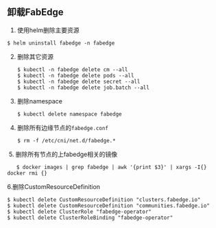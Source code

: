 ## 卸载FabEdge



1. 使用helm删除主要资源

  ```shell
  $ helm uninstall fabedge -n fabedge
  ```

2. 删除其它资源

   ```shell
   $ kubectl -n fabedge delete cm --all
   $ kubectl -n fabedge delete pods --all
   $ kubectl -n fabedge delete secret --all
   $ kubectl -n fabedge delete job.batch --all
   ```
   
3. 删除namespace

   ```shell
   $ kubectl delete namespace fabedge
   ```

4. 删除所有边缘节点的`fabedge.conf`

   ```shell
   $ rm -f /etc/cni/net.d/fabedge.*
   ```

​    5. 删除所有节点的上fabedge相关的镜像

```shell
   $ docker images | grep fabedge | awk '{print $3}' | xargs -I{} docker rmi {}
```

 6.删除CustomResourceDefinition

```shell
$ kubectl delete CustomResourceDefinition "clusters.fabedge.io"
$ kubectl delete CustomResourceDefinition "communities.fabedge.io"
$ kubectl delete ClusterRole "fabedge-operator"
$ kubectl delete ClusterRoleBinding "fabedge-operator"
```

